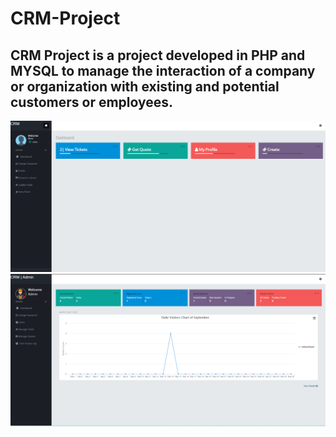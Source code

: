 # CRM-Project
## CRM Project is a project developed in PHP and MYSQL to manage the interaction of a company or organization with existing and potential customers or employees.
 
![banner resmi](https://github.com/TURANMusa1/CRM-Project/blob/main/bannerpng.png)
![banner resmi](https://github.com/TURANMusa1/CRM-Project/blob/main/bannerpng1.png)
